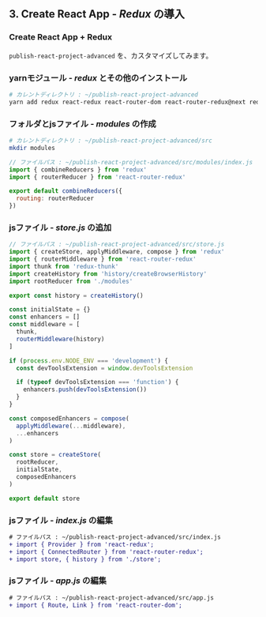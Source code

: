 ## 3. Create React App - *Redux* の導入

### Create React App + Redux
`publish-react-project-advanced` を、カスタマイズしてみます。

### yarnモジュール - *redux* とその他のインストール
```bash
# カレントディレクトリ : ~/publish-react-project-advanced
yarn add redux react-redux react-router-dom react-router-redux@next redux-thunk
```

### フォルダとjsファイル - *modules* の作成
```bash
# カレントディレクトリ : ~/publish-react-project-advanced/src
mkdir modules
```

```js
// ファイルパス : ~/publish-react-project-advanced/src/modules/index.js
import { combineReducers } from 'redux'
import { routerReducer } from 'react-router-redux'

export default combineReducers({
  routing: routerReducer
})
```

### jsファイル - *store.js* の追加
```js
// ファイルパス : ~/publish-react-project-advanced/src/store.js
import { createStore, applyMiddleware, compose } from 'redux'
import { routerMiddleware } from 'react-router-redux'
import thunk from 'redux-thunk'
import createHistory from 'history/createBrowserHistory'
import rootReducer from './modules'

export const history = createHistory()

const initialState = {}
const enhancers = []
const middleware = [
  thunk,
  routerMiddleware(history)
]

if (process.env.NODE_ENV === 'development') {
  const devToolsExtension = window.devToolsExtension

  if (typeof devToolsExtension === 'function') {
    enhancers.push(devToolsExtension())
  }
}

const composedEnhancers = compose(
  applyMiddleware(...middleware),
  ...enhancers
)

const store = createStore(
  rootReducer,
  initialState,
  composedEnhancers
)

export default store
```

### jsファイル - *index.js* の編集
```diff
# ファイルパス : ~/publish-react-project-advanced/src/index.js
+ import { Provider } from 'react-redux';
+ import { ConnectedRouter } from 'react-router-redux';
+ import store, { history } from './store';
```

### jsファイル - *app.js* の編集
```diff
# ファイルパス : ~/publish-react-project-advanced/src/app.js
+ import { Route, Link } from 'react-router-dom';
```